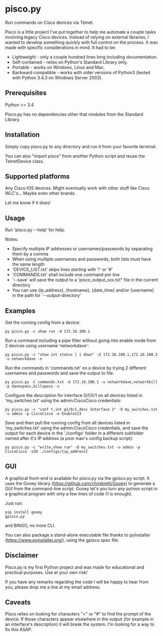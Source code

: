 # pisco.py

Run commands on Cisco devices via Telnet.

Pisco is a little project I've put together to help me automate a couple tasks involving legacy Cisco devices. 
Instead of relying on external libraries, I wanted to develop something quickly with full control on the process.
It was made with specific considerations in mind. It had to be:

- Lightweight - only a couple hundred lines long including documentation.
- Self-contained - relies on Python's Standard Library only.
- Portable - works on Windows, Linux and Mac.
- Backward compatible - works with older versions of Python3 (tested with Python 3.4.3 on Windows Server 2003).
  


## Prerequisites

Python >= 3.4

Pisco.py has no dependencies other that modules from the Standard Library.
  


## Installation

Simply copy pisco.py to any directory and run it from your favorite terminal.

You can also "import pisco" from another Python script and reuse the TelnetDevice class.
  


## Supported platforms

Any Cisco IOS devices. Might eventually work with other stuff like Cisco WLC's... Maybe even other brands.

Let me know if it does!
  

## Usage

Run 'pisco.py --help' for help.

Notes:
- Specify multiple IP addresses or usernames/passwords by separating them by a comma
- When using multiple usernames and passwords, both lists must have the same length
- 'DEVICE_LIST.txt' skips lines starting with '!' or '#'
- 'COMMANDS.txt' shall include one command per line
- '--save' will save the output to a 'pisco_output_xxx.txt" file in the current directory
- You can use {ip_address}, {hostname}, {date_time} and/or {username} in the path for '--output-directory'


## Examples

Get the running config from a device:
```
py pisco.py -c show run -d 172.16.100.1
```
Run a command including a pipe filter without going into enable mode from 2 devices using username 'networkdave':
```
py pisco.py -c "show int status | i down" -d 172.16.100.1,172.16.100.2 -u networkdave -n
```
Run the commands in 'commands.txt' on a device by trying 2 different usernames and passwords and save the output to file:
```
py pisco.py -C commands.txt -d 172.16.100.1 -u networkdave,networkbill -p davespass,billspass -s
```
Configure the description for interface Gi1/0/1 on all devices listed in 'my_switches.txt' using the admin:CiscoCisco credentials:
```
py pisco.py -c "conf t,int g1/0/1,desc Interface 1" -D my_switches.txt -u admin -p CiscoCisco -e Enable123
```
Save and then pull the running config from all devices listed in 'my_switches.txt' using the admin:CiscoCisco credentials, and save the output for each device in the './configs' folder in a different subfolder named after it's IP address (a poor man's config backup script):
```
py pisco.py -c "write,show run" -D my_switches.txt -u admin -p CiscoCisco -sSO ./configs/{ip_address}
```
 
 
## GUI

A graphical front-end is available for pisco.py via the gpisco.py script. It uses the Gooey library (https://github.com/chriskiehl/Gooey) to generate a GUI from the command-line script. Gooey let's you turn any pytnon script in a graphical program with only a few lines of code (1 is enough).

Just run:

```
pip install gooey
gpisco.py
```

and BINGO, no more CLI.

You can also package a stand-alone executable file thanks to pyInstaller (https://www.pyinstaller.org/), using the gpisco.spec file.


## Disclaimer

Pisco.py is my first Python project and was made for educational and practical purposes. Use at your own risk!

If you have any remarks regarding the code I will be happy to hear from you, please drop me a line at my email address.


## Caveats

Pisco relies on looking for characters ">" or "#" to find the prompt of the device. If those characters appear elsewhere in the output (for example in an interface's description) it will break the system. I'm looking for a way to fix this ASAP.

